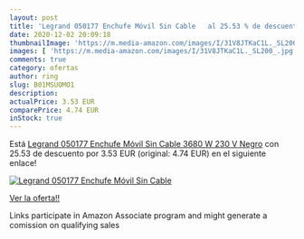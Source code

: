 ```yaml
---
layout: post
title: 'Legrand 050177 Enchufe Móvil Sin Cable   al 25.53 % de descuento'
date: 2020-12-02 20:09:18
thumbnailImage: 'https://m.media-amazon.com/images/I/31V8JTKaC1L._SL200_.jpg'
images: [ 'https://m.media-amazon.com/images/I/31V8JTKaC1L._SL200_.jpg' ]
comments: true
category: ofertas
author: ring
slug: B01MSUOMO1
description:
actualPrice: 3.53 EUR
comparePrice: 4.74 EUR
inStock: true
---
```


Está [Legrand 050177 Enchufe Móvil Sin Cable  3680 W  230 V  Negro](https://www.amazon.es/dp/B01MSUOMO1/?tag=tolees-21) con 25.53 de descuento por 3.53 EUR (original: 4.74 EUR) en el siguiente enlace!

[![Legrand 050177 Enchufe Móvil Sin Cable  ](https://m.media-amazon.com/images/I/31V8JTKaC1L._SL200_.jpg)](https://www.amazon.es/dp/B01MSUOMO1/?tag=tolees-21)

[Ver la oferta!!](https://www.amazon.es/dp/B01MSUOMO1/?tag=tolees-21)

Links participate in Amazon Associate program and might generate a comission on qualifying sales


